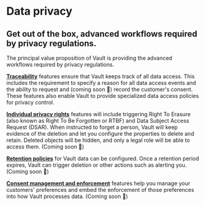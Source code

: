 # Data privacy

## Get out of the box, advanced workflows required by privacy regulations.

The principal value proposition of Vault is providing the advanced workflows required by privacy regulations.

**[Traceability](traceability)** features ensure that Vault keeps track of all data access. This includes the requirement to specify a reason for all data access events and the ability to request and (coming soon 🎁) record the customer's consent. These features also enable Vault to provide specialized data access policies for privacy control.

**[Individual privacy rights](individual-privacy-rights)** features will include triggering Right To Erasure (also known as Right To Be Forgotten or RTBF) and Data Subject Access Request (DSAR). When instructed to forget a person, Vault will keep evidence of the deletion and let you configure the properties to delete and retain. Deleted objects will be hidden, and only a legal role will be able to access them. (Coming soon 🎁)

**[Retention policies](retention-policies)** for Vault data can be configured. Once a retention period expires, Vault can trigger deletion or other actions such as alerting you. (Coming soon 🎁)

**[Consent management and enforcement](consent-management-and-enforcement)** features help you manage your customers' preferences and embed the enforcement of those preferences into how Vault processes data. (Coming soon 🎁)
